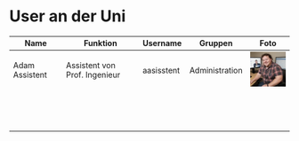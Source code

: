 # User an der Uni

| Name           | Funktion                      | Username   | Gruppen        | Foto                                |
|----------------|-------------------------------|------------|----------------|-------------------------------------|
| Adam Assistent | Assistent von Prof. Ingenieur | aasisstent | Administration | ![profilbild](assistent_small.webp) |
|                |                               |            |                |                                     |
|                |                               |            |                |                                     |
|                |                               |            |                |                                     |
|                |                               |            |                |                                     |
|                |                               |            |                |                                     |
|                |                               |            |                |                                     |
|                |                               |            |                |                                     |
|                |                               |            |                |                                     |
|                |                               |            |                |                                     |
|                |                               |            |                |                                     |
|                |                               |            |                |                                     |
|                |                               |            |                |                                     |
|                |                               |            |                |                                     |
|                |                               |            |                |                                     |
